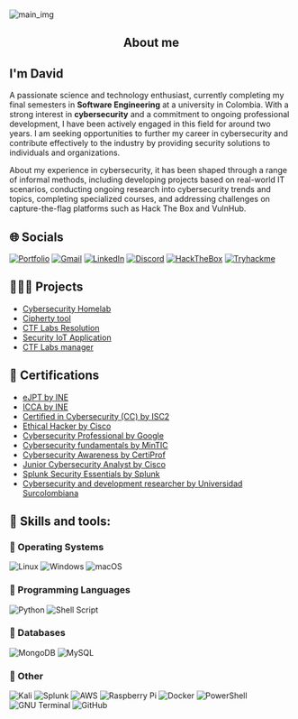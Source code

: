 ###
![main_img](https://davidf.io/wp-content/uploads/2024/07/machine.png)


###

<h2 align="center">About me</h2>

###

<h2 align="left">I'm David</h2>
<p align="left">A passionate science and technology enthusiast, currently completing my final semesters in <strong>Software Engineering</strong> at a university in Colombia. With a strong interest in <strong>cybersecurity</strong> and a commitment to ongoing professional development, I have been actively engaged in this field for around two years. I am seeking opportunities to further my career in cybersecurity and contribute effectively to the industry by providing security solutions to individuals and organizations. </p>

<p align="left">About my experience in cybersecurity, it has been shaped through a range of informal methods, including developing projects based on real-world IT scenarios, conducting ongoing research into cybersecurity trends and topics, completing specialized courses, and addressing challenges on capture-the-flag platforms such as Hack The Box and VulnHub. </p>

###

## 🌐 Socials

[![Portfolio](https://img.shields.io/badge/Portfolio-1A5319?style=for-the-badge&logo=todoist&logoColor=white)](https://davidf.io)
[![Gmail](https://img.shields.io/static/v1?message=Gmail&logo=gmail&label=&color=D14836&logoColor=white&labelColor=&style=for-the-badge)](mailto:w4termelon.01nocaptcha@gmail.com)
[![LinkedIn](https://img.shields.io/static/v1?message=LinkedIn&logo=linkedin&label=&color=0077B5&logoColor=white&labelColor=&style=for-the-badge)](https://www.linkedin.com/in/david-gutierrez-57849a211)
[![Discord](https://img.shields.io/static/v1?message=Discord&logo=discord&label=&color=7289DA&logoColor=white&labelColor=&style=for-the-badge)](https://discord.gg/6KCra55y)
[![HackTheBox](https://img.shields.io/badge/-HackTheBox-%239FEF00?style=for-the-badge&logo=hackthebox&logoColor=white)](https://app.hackthebox.com/profile/793586)
[![Tryhackme](https://img.shields.io/badge/-TryHackMe-%23212C42?style=for-the-badge&logo=tryhackme&logoColor=white)](https://tryhackme.com/p/birdm4nw)


###

## 🧑🏼‍💻 Projects
  - [Cybersecurity Homelab](https://github.com/birdm4nw/Cybersecurity-HomeLab)
  - [Cipherty tool](https://github.com/birdm4nw/cipherty)
  - [CTF Labs Resolution](https://davidf.io/wp-content/uploads/2024/09/machines_info.pdf)
  - [Security IoT Application](https://github.com/birdm4nw/security_app)
  - [CTF Labs manager](https://github.com/birdm4nw/labsger-app)

    
## 📕 Certifications
  - [eJPT by INE](https://davidf600.wordpress.com/wp-content/uploads/2025/02/ejpt_cert_main.pdf)
  - [ICCA by INE](https://davidf600.wordpress.com/wp-content/uploads/2025/02/icca.pdf)
  - [Certified in Cybersecurity (CC) by ISC2](https://davidf600.wordpress.com/wp-content/uploads/2025/02/isc2_cert.pdf)
  - [Ethical Hacker by Cisco](https://davidf.io/wp-content/uploads/2024/07/cisco_certification.pdf)
  - [Cybersecurity Professional by Google](https://davidf.io/wp-content/uploads/2024/09/googlecybersecurity_cert.pdf)
  - [Cybersecurity fundamentals by MinTIC](https://www.linkedin.com/in/david-gutierrez-57849a211/details/certifications/)
  - [Cybersecurity Awareness by CertiProf](https://davidf.io/wp-content/uploads/2024/09/cybersecurity_awareness_cert.pdf)
  - [Junior Cybersecurity Analyst by Cisco](https://davidf.io/wp-content/uploads/2024/10/junior_cybersecurity_analyst_career_path_badge20241002-7-aqx008.pdf)
  - [Splunk Security Essentials by Splunk](https://davidf.io/wp-content/uploads/2024/10/splunk_sec_essentials.pdf)
  - [Cybersecurity and development researcher by Universidad Surcolombiana](https://davidf.io/wp-content/uploads/2024/12/devurity_cert-2024.pdf)

###

## 🧠 Skills and tools:

### 🔗 Operating Systems
![Linux](https://img.shields.io/badge/Linux-FCC624?style=for-the-badge&logo=linux&logoColor=black
)
![Windows](https://img.shields.io/badge/Windows-0078D6?style=for-the-badge&logo=windows&logoColor=white)
![macOS](https://img.shields.io/badge/mac%20os-000000?style=for-the-badge&logo=apple&logoColor=white)


### 🔗 Programming Languages 
![Python](https://img.shields.io/badge/python-3670A0?style=for-the-badge&logo=python&logoColor=ffdd54)
![Shell Script](https://img.shields.io/badge/shell_script-%23121011.svg?style=for-the-badge&logo=gnu-bash&logoColor=white)

### 🔗 Databases
![MongoDB](https://img.shields.io/badge/MongoDB-%234ea94b.svg?style=for-the-badge&logo=mongodb&logoColor=white) ![MySQL](https://img.shields.io/badge/mysql-4479A1.svg?style=for-the-badge&logo=mysql&logoColor=white) 

### 🔗 Other
![Kali](https://img.shields.io/badge/Kali-268BEE?style=for-the-badge&logo=kalilinux&logoColor=white)
![Splunk](https://img.shields.io/badge/splunk-%23000000.svg?style=for-the-badge&logo=splunk&logoColor=white) ![AWS](https://img.shields.io/badge/AWS-%23FF9900.svg?style=for-the-badge&logo=amazon-aws&logoColor=white) ![Raspberry Pi](https://img.shields.io/badge/-RaspberryPi-C51A4A?style=for-the-badge&logo=Raspberry-Pi) ![Docker](https://img.shields.io/badge/docker-%230db7ed.svg?style=for-the-badge&logo=docker&logoColor=white)  ![PowerShell](https://img.shields.io/badge/powershell-5391FE?style=for-the-badge&logo=powershell&logoColor=white)
![GNU Terminal](https://img.shields.io/badge/GNU%20Bash-4EAA25?style=for-the-badge&logo=GNU%20Bash&logoColor=white) ![GitHub](https://img.shields.io/badge/github-%23121011.svg?style=for-the-badge&logo=github&logoColor=white)

###

